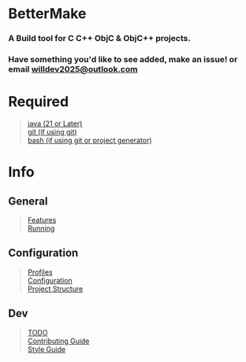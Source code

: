 # BetterMake  
### A Build tool for C C++ ObjC & ObjC++ projects.   
### Have something you'd like to see added, make an issue! or email [willdev2025@outlook.com](mailto:willdev2025@outlook.com)
  
# Required
> [java (21 or Later)](https://adoptium.net/temurin/releases/?package=jdk&version=21)  
> [git (if using git)](https://git-scm.com/downloads)  
> [bash (if using git or project generator)](https://www.gnu.org/software/bash/)
  
  
# Info  
## General
> [Features](Docs/FEATURES.md)  
> [Running](Docs/RUNNING.md)   
## Configuration  
> [Profiles](Docs/PROFILES.md)  
> [Configuration](Docs/CONFIG.md)  
> [Project Structure](Docs/PROJ_STRUCT.md)
## Dev
> [TODO](Docs/TODO.md)  
> [Contributing Guide](CONTRIBUTING.md)  
> [Style Guide](Docs/STYLE.md)  
  